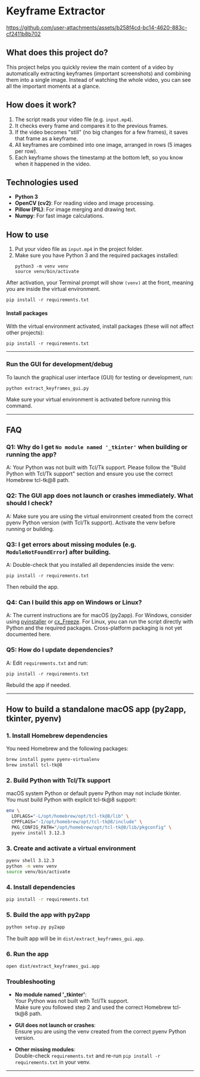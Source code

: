
# Keyframe Extractor
https://github.com/user-attachments/assets/b258f4cd-bc14-4620-883c-cf2411b8b702

## What does this project do?

This project helps you quickly review the main content of a video by automatically extracting keyframes (important screenshots) and combining them into a single image. Instead of watching the whole video, you can see all the important moments at a glance.

## How does it work?

1. The script reads your video file (e.g. `input.mp4`).
2. It checks every frame and compares it to the previous frames.
3. If the video becomes "still" (no big changes for a few frames), it saves that frame as a keyframe.
4. All keyframes are combined into one image, arranged in rows (5 images per row).
5. Each keyframe shows the timestamp at the bottom left, so you know when it happened in the video.

## Technologies used

- **Python 3**
- **OpenCV (cv2)**: For reading video and image processing.
- **Pillow (PIL)**: For image merging and drawing text.
- **Numpy**: For fast image calculations.

## How to use

1. Put your video file as `input.mp4` in the project folder.
2. Make sure you have Python 3 and the required packages installed:
   ```
   python3 -m venv venv
   source venv/bin/activate
   ```

After activation, your Terminal prompt will show `(venv)` at the front, meaning you are inside the virtual environment.

   ```
   pip install -r requirements.txt
   ```

#### Install packages

With the virtual environment activated, install packages (these will not affect other projects):

```
pip install -r requirements.txt
```

---

### Run the GUI for development/debug

To launch the graphical user interface (GUI) for testing or development, run:

```
python extract_keyframes_gui.py
```

Make sure your virtual environment is activated before running this command.

---

## FAQ

### Q1: Why do I get `No module named '_tkinter'` when building or running the app?
A: Your Python was not built with Tcl/Tk support. Please follow the "Build Python with Tcl/Tk support" section and ensure you use the correct Homebrew tcl-tk@8 path.

### Q2: The GUI app does not launch or crashes immediately. What should I check?
A: Make sure you are using the virtual environment created from the correct pyenv Python version (with Tcl/Tk support). Activate the venv before running or building.

### Q3: I get errors about missing modules (e.g. `ModuleNotFoundError`) after building.
A: Double-check that you installed all dependencies inside the venv:  
```
pip install -r requirements.txt
```
Then rebuild the app.

### Q4: Can I build this app on Windows or Linux?
A: The current instructions are for macOS (py2app). For Windows, consider using [pyinstaller](https://pyinstaller.org/) or [cx_Freeze](https://cx-freeze.readthedocs.io/). For Linux, you can run the script directly with Python and the required packages. Cross-platform packaging is not yet documented here.

### Q5: How do I update dependencies?
A: Edit `requirements.txt` and run:
```
pip install -r requirements.txt
```
Rebuild the app if needed.

---

## How to build a standalone macOS app (py2app, tkinter, pyenv)

### 1. Install Homebrew dependencies

You need Homebrew and the following packages:

```sh
brew install pyenv pyenv-virtualenv
brew install tcl-tk@8
```

### 2. Build Python with Tcl/Tk support

macOS system Python or default pyenv Python may not include tkinter.  
You must build Python with explicit tcl-tk@8 support:

```sh
env \
  LDFLAGS="-L/opt/homebrew/opt/tcl-tk@8/lib" \
  CPPFLAGS="-I/opt/homebrew/opt/tcl-tk@8/include" \
  PKG_CONFIG_PATH="/opt/homebrew/opt/tcl-tk@8/lib/pkgconfig" \
  pyenv install 3.12.3
```

### 3. Create and activate a virtual environment

```sh
pyenv shell 3.12.3
python -m venv venv
source venv/bin/activate
```

### 4. Install dependencies

```sh
pip install -r requirements.txt
```

### 5. Build the app with py2app

```sh
python setup.py py2app
```

The built app will be in `dist/extract_keyframes_gui.app`.

### 6. Run the app

```sh
open dist/extract_keyframes_gui.app
```

### Troubleshooting

- **No module named '_tkinter'**:  
  Your Python was not built with Tcl/Tk support.  
  Make sure you followed step 2 and used the correct Homebrew tcl-tk@8 path.

- **GUI does not launch or crashes**:  
  Ensure you are using the venv created from the correct pyenv Python version.

- **Other missing modules**:  
  Double-check `requirements.txt` and re-run `pip install -r requirements.txt` in your venv.

---
